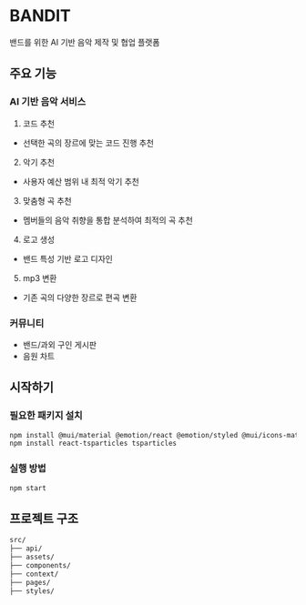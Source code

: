 # BANDIT

밴드를 위한 AI 기반 음악 제작 및 협업 플랫폼

## 주요 기능

### AI 기반 음악 서비스
1. 코드 추천
- 선택한 곡의 장르에 맞는 코드 진행 추천

2. 악기 추천
- 사용자 예산 범위 내 최적 악기 추천

3. 맞춤형 곡 추천
- 멤버들의 음악 취향을 통합 분석하여 최적의 곡 추천

4. 로고 생성
- 밴드 특성 기반 로고 디자인

5. mp3 변환
- 기존 곡의 다양한 장르로 편곡 변환

### 커뮤니티
- 밴드/과외 구인 게시판
- 음원 차트 

## 시작하기 

### 필요한 패키지 설치

```bash
npm install @mui/material @emotion/react @emotion/styled @mui/icons-material react-router-dom framer-motion
npm install react-tsparticles tsparticles
```

### 실행 방법

```bash
npm start
```

## 프로젝트 구조
```bash
src/
├── api/     
├── assets/     
├── components/      
├── context/       
├── pages/       
├── styles/
```